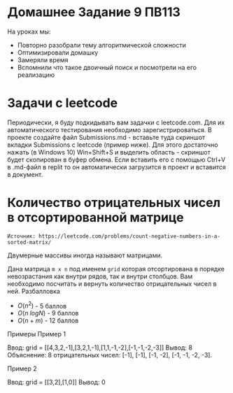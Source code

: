# Домашнее Задание 9 ПВ113

На уроках мы:

*    Повторно разобрали тему алгоритмической сложности
*    Оптимизировали домашку
*    Замеряли время
*    Вспомнили что такое двоичный поиск и посмотрели на его реализацию

# Задачи с leetcode

Периодически, я буду подкидывать вам задачки с leetcode.com. Для их автоматического тестирования необходимо зарегистрироваться. В проекте создайте файл Submissions.md - вставьте туда скриншот вкладки Submissions с leetcode (пример ниже). Для этого достаточно нажать (в Windows 10) Win+Shift+S и выделить область - скриншот будет скопирован в буфер обмена. Если вставить его с помощью Ctrl+V в .md-файл в replit то он автоматически загрузится в проект и вставится в документ.


# Количество отрицательных чисел в отсортированной матрице

    Источник: https://leetcode.com/problems/count-negative-numbers-in-a-sorted-matrix/

Двумерные массивы иногда называют матрицами.

Дана матрица `m x n` под именем `grid` которая отсортирована в порядке невозрастания как внутри рядов, так и внутри столбцов. Вам необходимо посчитать и вернуть количество отрицательных чисел в ней.
Разбалловка

*    $O(n^2)$ - 5 баллов
*    $O(n \; log N)$ - 9 баллов
*    $O(n + m)$ - 12 баллов

Примеры
Пример 1

Ввод: grid = [[4,3,2,-1],[3,2,1,-1],[1,1,-1,-2],[-1,-1,-2,-3]]
Вывод: 8
Объяснение: 8 отрицательных чисел: [-1], [-1], [-1, -2], [-1, -1, -2, -3].

Пример 2

Ввод: grid = [[3,2],[1,0]]
Вывод: 0
